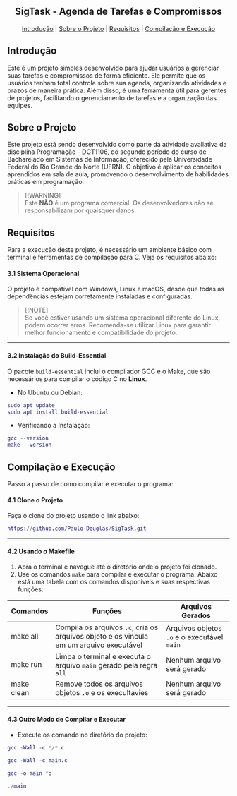 <h2 align="center">SigTask - Agenda de Tarefas e Compromissos</h2>

<p align="center">
  <a href="#introdução">Introdução</a> |
  <a href="#sobre-o-projeto">Sobre o Projeto</a> |
  <a href="#requisitos">Requisitos</a> |
  <a href="#compilação-e-execução">Compilação e Execução</a>
</p>

## Introdução

Este é um projeto simples desenvolvido para ajudar usuários a gerenciar suas tarefas e compromissos de forma eficiente. 
Ele permite que os usuários tenham total controle sobre sua agenda, organizando atividades e prazos de maneira prática. 
Além disso, é uma ferramenta útil para gerentes de projetos, facilitando o gerenciamento de tarefas e a organização das equipes.

## Sobre o Projeto

Este projeto está sendo desenvolvido como parte da atividade avaliativa da disciplina Programação - DCT1106, do segundo período do curso de Bacharelado em Sistemas de Informação, oferecido pela Universidade Federal do Rio Grande do Norte (UFRN). 
O objetivo é aplicar os conceitos aprendidos em sala de aula, promovendo o desenvolvimento de habilidades práticas em programação.

> [!WARNING]\
> Este **NÃO** é um programa comercial. Os desenvolvedores não se responsabilizam por quaisquer danos.

## Requisitos

Para a execução deste projeto, é necessário um ambiente básico com terminal e ferramentas de compilação para C. Veja os requisitos abaixo:

#### 3.1 Sistema Operacional

O projeto é compatível com Windows, Linux e macOS, desde que todas as dependências estejam corretamente instaladas e configuradas.

> [!NOTE]\
Se você estiver usando um sistema operacional diferente do Linux, podem ocorrer erros. Recomenda-se utilizar Linux para garantir melhor funcionamento e compatibilidade do projeto.

----

#### 3.2 Instalação do Build-Essential

O pacote ```build-essential``` inclui o compilador GCC e o Make, que são necessários para compilar o código C no **Linux**.

- No Ubuntu ou Debian:
  
```matlab
sudo apt update
sudo apt install build-essential
```

- Verificando a Instalação:
  
```matlab
gcc --version
make --version
```

## Compilação e Execução

Passo a passo de como compilar e executar o programa:

#### 4.1 Clone o Projeto

Faça o clone do projeto usando o link abaixo:
```matlab
https://github.com/Paulo-Douglas/SigTask.git
```

-----

#### 4.2 Usando o Makefile

1. Abra o terminal e navegue até o diretório onde o projeto foi clonado.
2. Use os comandos ```make``` para compilar e executar o programa. Abaixo está uma tabela com os comandos disponíveis e suas respectivas funções:

| Comandos | Funções | Arquivos Gerados |
-----------|---------|------------------|
| make all | Compila os arquivos ```.c```, cria os arquivos objeto e os vincula em um arquivo executável | Arquivos objetos ```.o``` e o executável ```main```|
| make run | Limpa o terminal e executa o arquivo ```main``` gerado pela regra ```all``` | Nenhum arquivo será gerado |
| make clean | Remove todos os arquivos objetos ```.o``` e os execultavies | Nenhum arquivo será gerado |

-----

#### 4.3 Outro Modo de Compilar e Executar

- Execute os comando no diretório do projeto:

```matlab
gcc -Wall -c */*.c
```
```matlab
gcc -Wall -c main.c
```
```matlab
gcc -o main *o
```
```matlab
./main
```